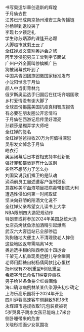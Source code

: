 书写奥运华章创造新的辉煌  
于月仙去世  
江苏已形成南京扬州淮安三条传播链  
孙杨聊到退役哭了  
李现七夕锁定礼  
学生称苏炳添的课逢开必爆  
大脚超市就剩王云了  
全红婵发文告别奥运会之旅  
阿里涉侵犯男员工曾到字节面试  
广州户外全面叫停槟榔广告  
狗被闭幕式吓到了  
中国共青团团旗团徽国家标准发布  
小沈阳悼念于月仙  
颜人中当街背林允  
俄罗斯奥运选手归国后在红场齐唱国歌  
乡村爱情没有谢大脚了  
全球首份揭露美国抗疫真相智库报告  
有必要在朋友圈公开恋情吗  
于月仙在西游记后传里好漂亮  
孙颖莎是糊弄学大师吧  
全红婵的签名  
全红婵爸爸拒收20万为何值得深思  
吴彤发文悼念于月仙  
皓衣行  
奥运闭幕后日本首相支持率创新低  
强奸罪和猥亵罪有什么区别  
突然不想努力了怎么办  
刘国梁说我们捍卫的是队魂  
滴滴前员工自述遭客户强制猥亵  
意媒称美军血液项目把病毒带到意大利  
遭遇性侵如何第一时间取证  
坚决向丑陋的陪酒文化说不  
全红婵父亲希望女儿读书上大学  
NBA限制四大造犯规动作  
特朗普或将参加2024年美国总统大选  
女店员烤鱿鱼添加酒精引起爆燃  
武汉六大客运站已全部停运  
狗狗随地大便主人不清理致老人摔倒  
这些地区返粤需隔离14天  
奥运选手相约陕西参加十四运会  
千架无人机重现奥运健儿夺金瞬间  
老师用翻糖自制杨倩同款比心蛋糕  
扬州现有23例重型6例危重型  
希腊字母已命名11种变异毒株  
男子绘14条鱼拼全红婵画像  
海口确诊病例林某某传染源头初步确定  
上海乐高乐园将于2024年开业  
四川沪蓉高速客车侧翻致5死18伤  
永辉超市违规收取1元包装费被罚  
5岁哭鼻子跳水女孩已能站上7米台  
侧卧睡带来的危害  
关晓彤插画少女氛围妆  
